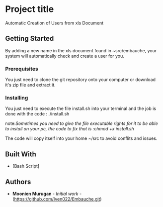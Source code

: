 # Project title

Automatic Creation of Users from xls Document

## Getting Started

By adding a new name in the xls document found in ~src/embauche, your system will automatically check and create a user for you.

### Prerequisites

You just need to clone the git repository onto your computer or download it's zip file and extract it.


### Installing

You just need to execute the file install.sh into your terminal and the job is done with the code : ./install.sh

note:*Sometimes you need to give the file executable rights for it to be able to install on your pc, the code to fix that is :chmod +x install.sh*

The code will copy itself into your home ~/src to avoid conflits and issues.

## Built With

* [Bash Script]

## Authors

* **Moonien Murugan** - *Initial work* - (https://github.com/Iven022/Embauche.git)

